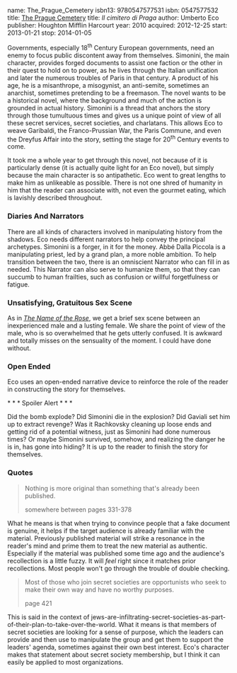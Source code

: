 name: The_Prague_Cemetery
isbn13: 9780547577531
isbn: 0547577532
title: [The Prague Cemetery](http://amzn.com/0547577532)
title: <i>Il cimitero di Praga</i>
author: Umberto Eco
publisher: Houghton Mifflin Harcourt
year: 2010
acquired: 2012-12-25
start: 2013-01-21
stop: 2014-01-05

Governments, especially 18<sup>th</sup> Century European governments, need an
enemy to focus public discontent away from themselves.  Simonini, the main
character, provides forged documents to assist one faction or the other in their
quest to hold on to power, as he lives through the Italian unification and later
the numerous troubles of Paris in that century.  A product of his age, he is a
misanthrope, a misogynist, an anti-semite, sometimes an anarchist, sometimes
pretending to be a freemason.  The novel wants to be a historical novel, where
the background and much of the action is grounded in actual history.  Simonini
is a thread that anchors the story through those tumultuous times and gives us a
unique point of view of all these secret services, secret societies, and
charlatans.  This allows Eco to weave Garibaldi, the Franco-Prussian War, the
Paris Commune, and even the Dreyfus Affair into the story, setting the stage for
20<sup>th</sup> Century events to come.

It took me a whole year to get through this novel, not because of it is
particularly dense (it is actually quite light for an Eco novel), but simply
because the main character is so antipathetic.  Eco went to great lengths to
make him as unlikeable as possible.  There is not one shred of humanity in him
that the reader can associate with, not even the gourmet eating, which is
lavishly described throughout.

### Diaries And Narrators

There are all kinds of characters involved in manipulating history from the
shadows.  Eco needs different narrators to help convey the principal archetypes.
Simonini is a forger, in it for the money.  Abb&eacute; Dalla Piccola is a
manipulating priest, led by a grand plan, a more noble ambition.  To help
transition between the two, there is an omniscient Narrator who can fill in as
needed.  This Narrator can also serve to humanize them, so that they can succumb
to human frailties, such as confusion or willful forgetfulness or fatigue.

### Unsatisfying, Gratuitous Sex Scene

As in [_The Name of the Rose_](#Il_nome_della_rosa), we get a brief sex
scene between an inexperienced male and a lusting female.  We share the point of
view of the male, who is so overwhelmed that he gets utterly confused.  It is
awkward and totally misses on the sensuality of the moment.  I could have done
without.

### Open Ended

Eco uses an open-ended narrative device to reinforce the role of the reader in
constructing the story for themselves.

&ast; &ast; &ast; Spoiler Alert &ast; &ast; &ast;

Did the bomb explode?  Did Simonini die in the explosion?  Did Gaviali set him
up to extract revenge?  Was it Rachkovsky cleaning up loose ends and getting rid
of a potential witness, just as Simonini had done numerous times?  Or maybe
Simonini survived, somehow, and realizing the danger he is in, has gone into
hiding?  It is up to the reader to finish the story for themselves.

### Quotes

> Nothing is more original than something that's already been published.
> <footer>somewhere between pages 331-378</footer>

What he means is that when trying to convince people that a fake document is
genuine, it helps if the target audience is already familiar with the material.
Previously published material will strike a resonance in the reader's mind and
prime them to treat the new material as authentic.  Especially if the material
was published some time ago and the audience's recollection is a little fuzzy.
It will _feel_ right since it matches prior recollections.  Most people won't
go through the trouble of double checking.

> Most of those who join secret societies are opportunists who seek to make
> their own way and have no worthy purposes.
> <footer>page 421</footer>

This is said in the context of jews-are-infiltrating-secret-societies-as-part-of-their-plan-to-take-over-the-world.
What it means is that members of secret societies are looking for a sense of
purpose, which the leaders can provide and then use to manipulate the group and
get them to support the leaders' agenda, sometimes against their own best
interest.  Eco's character makes that statement about secret society membership,
but I think it can easily be applied to most organizations.
